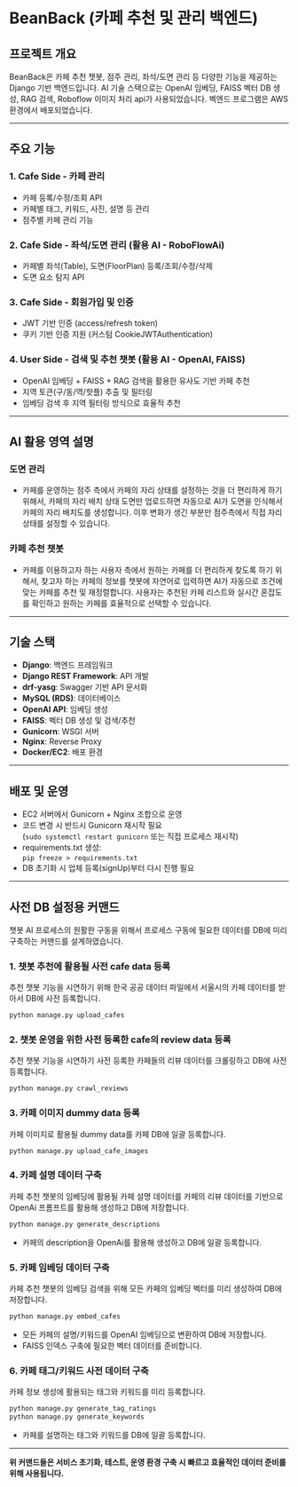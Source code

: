 # BeanBack (카페 추천 및 관리 백엔드)

## 프로젝트 개요

BeanBack은 카페 추천 챗봇, 점주 관리, 좌석/도면 관리 등 다양한 기능을 제공하는 Django 기반 백엔드입니다.
AI 기술 스택으로는 OpenAI 임베딩, FAISS 벡터 DB 생성, RAG 검색, Roboflow 이미지 처리 api가 사용되었습니다.
벡엔드 프로그램은 AWS 환경에서 배포되었습니다.

---

## 주요 기능

### 1. Cafe Side - 카페 관리

- 카페 등록/수정/조회 API
- 카페별 태그, 키워드, 사진, 설명 등 관리
- 점주별 카페 관리 기능

### 2. Cafe Side - 좌석/도면 관리 (활용 AI - RoboFlowAi)

- 카페별 좌석(Table), 도면(FloorPlan) 등록/조회/수정/삭제
- 도면 요소 탐지 API

### 3. Cafe Side - 회원가입 및 인증

- JWT 기반 인증 (access/refresh token)
- 쿠키 기반 인증 지원 (커스텀 CookieJWTAuthentication)

### 4. User Side - 검색 및 추천 챗봇 (활용 AI - OpenAI, FAISS)

- OpenAI 임베딩 + FAISS + RAG 검색을 활용한 유사도 기반 카페 추천
- 지역 토큰(구/동/역/핫플) 추출 및 필터링
- 임베딩 검색 후 지역 필터링 방식으로 효율적 추천

---

## AI 활용 영역 설명

### 도면 관리

- 카페를 운영하는 점주 측에서 카페의 자리 상태를 설정하는 것을 더 편리하게 하기 위해서, 카페의 자리 배치 상태 도면만 업로드하면 자동으로 AI가 도면을 인식해서 카페의 자리 배치도를 생성합니다. 이후 변화가 생긴 부분만 점주측에서 직접 자리 상태를 설정할 수 있습니다.

### 카페 추천 챗봇

- 카페를 이용하고자 하는 사용자 측에서 원하는 카페를 더 편리하게 찾도록 하기 위해서, 찾고자 하는 카페의 정보를 챗봇에 자연어로 입력하면 AI가 자동으로 조건에 맞는 카페를 추천 및 재정렬합니다. 사용자는 추천된 카페 리스트와 실시간 혼잡도를 확인하고 원하는 카페를 효율적으로 선택할 수 있습니다.

---

## 기술 스택

- **Django**: 백엔드 프레임워크
- **Django REST Framework**: API 개발
- **drf-yasg**: Swagger 기반 API 문서화
- **MySQL (RDS)**: 데이터베이스
- **OpenAI API**: 임베딩 생성
- **FAISS**: 벡터 DB 생성 및 검색/추천
- **Gunicorn**: WSGI 서버
- **Nginx**: Reverse Proxy
- **Docker/EC2**: 배포 환경

---

## 배포 및 운영

- EC2 서버에서 Gunicorn + Nginx 조합으로 운영
- 코드 변경 시 반드시 Gunicorn 재시작 필요  
  (`sudo systemctl restart gunicorn` 또는 직접 프로세스 재시작)
- requirements.txt 생성:  
  `pip freeze > requirements.txt`
- DB 초기화 시 업체 등록(signUp)부터 다시 진행 필요

---

## 사전 DB 설정용 커맨드

챗봇 AI 프로세스의 원활한 구동을 위해서 프로세스 구동에 필요한 데이터를 DB에 미리 구축하는 커맨드를 설계하였습니다.

### 1. 챗봇 추천에 활용될 사전 cafe data 등록

추천 챗봇 기능을 시연하기 위해 한국 공공 데이터 파일에서 서울시의 카페 데이터를 받아서 DB에 사전 등록합니다.

```bash
python manage.py upload_cafes
```

### 2. 챗봇 운영을 위한 사전 등록한 cafe의 review data 등록

추천 챗봇 기능을 시연하기 사전 등록한 카페들의 리뷰 데이터를 크롤링하고 DB에 사전 등록합니다.

```bash
python manage.py crawl_reviews
```

### 3. 카페 이미지 dummy data 등록

카페 이미지로 활용될 dummy data를 카페 DB에 일괄 등록합니다.

```bash
python manage.py upload_cafe_images
```

### 4. 카페 설명 데이터 구축

카페 추천 챗봇의 임베딩에 활용될 카페 설명 데이터를 카페의 리뷰 데이터를 기반으로 OpenAi 프롬프트를 활용해 생성하고 DB에 저장합니다.

```bash
python manage.py generate_descriptions
```

- 카페의 description을 OpenAi를 활용해 생성하고 DB에 일괄 등록합니다.

### 5. 카페 임베딩 데이터 구축

카페 추천 챗봇의 임베딩 검색을 위해 모든 카페의 임베딩 벡터를 미리 생성하여 DB에 저장합니다.

```bash
python manage.py embed_cafes
```

- 모든 카페의 설명/키워드를 OpenAI 임베딩으로 변환하여 DB에 저장합니다.
- FAISS 인덱스 구축에 필요한 벡터 데이터를 준비합니다.

### 6. 카페 태그/키워드 사전 데이터 구축

카페 정보 생성에 활용되는 태그와 키워드를 미리 등록합니다.

```bash
python manage.py generate_tag_ratings
python manage.py generate_keywords
```

- 카페를 설명하는 태그와 키워드를 DB에 일괄 등록합니다.

---

**위 커맨드들은 서비스 초기화, 테스트, 운영 환경 구축 시 빠르고 효율적인 데이터 준비를 위해 사용됩니다.**
